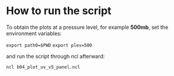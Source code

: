 # How to run the script

To obtain the plots at a pressure level, for example **500mb**,
set the environment variables:

`export path0=$PWD`
`export plev=500`

and run the script through ncl afterward:

`ncl b04_plot_uv_v5_panel.ncl`
